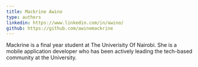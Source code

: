 ```yaml
---
title: Mackrine Awino
type: authors
linkedin: https://www.linkedin.com/in/awino/
github: https://github.com/awinomackrine
---
```


Mackrine is a final year student at The Univerisity Of Nairobi. She is a mobile application developer who has been actively leading the tech-based community at the University.
